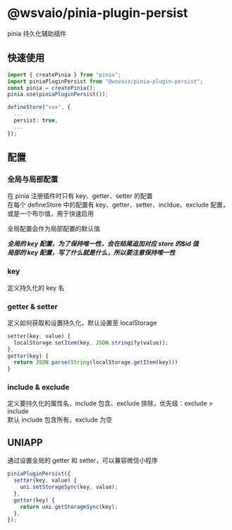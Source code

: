 # @wsvaio/pinia-plugin-persist

pinia 持久化辅助插件

## 快速使用

```typescript
import { createPinia } from "pinia";
import piniaPluginPersist from "@wsvaio/pinia-plugin-persist";
const pinia = createPinia();
pinia.use(piniaPluginPersist());
```

```typescript
defineStore("xxx", {
  ...
  persist: true,
  ...
});

```

## 配置

### 全局与局部配置

在 pinia 注册插件时只有 key、getter、setter 的配置  
在每个 defineStore 中的配置有 key、getter、setter、incldue、exclude 配置，或是一个布尔值，用于快速启用

全局配置会作为局部配置的默认值

**_全局的 key 配置，为了保持唯一性，会在结尾追加对应 store 的$id 值_**  
**_局部的 key 配置，写了什么就是什么，所以要注意保持唯一性_**

### key

定义持久化的 key 名

### getter & setter

定义如何获取和设置持久化，默认设置至 localStorage

```typescript
setter(key, value) {
  localStorage.setItem(key, JSON.stringify(value));
},
getter(key) {
  return JSON.parse(String(localStorage.getItem(key)))
}
```

### include & exclude

定义要持久化的属性名，include 包含、exclude 排除，优先级：exclude > include  
默认 include 包含所有，exclude 为空

## UNIAPP

通过设置全局的 getter 和 setter，可以兼容微信小程序

```typescript
piniaPluginPersist({
  setter(key, value) {
    uni.setStorageSync(key, value);
  },
  getter(key) {
    return uni.getStorageSync(key);
  },
});
```

